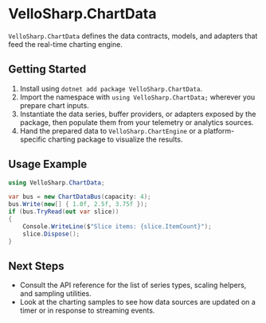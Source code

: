 # VelloSharp.ChartData

`VelloSharp.ChartData` defines the data contracts, models, and adapters that feed the real-time charting engine.

## Getting Started

1. Install using `dotnet add package VelloSharp.ChartData`.
2. Import the namespace with `using VelloSharp.ChartData;` wherever you prepare chart inputs.
3. Instantiate the data series, buffer providers, or adapters exposed by the package, then populate them from your telemetry or analytics sources.
4. Hand the prepared data to `VelloSharp.ChartEngine` or a platform-specific charting package to visualize the results.

## Usage Example

```csharp
using VelloSharp.ChartData;

var bus = new ChartDataBus(capacity: 4);
bus.Write(new[] { 1.0f, 2.5f, 3.75f });
if (bus.TryRead(out var slice))
{
    Console.WriteLine($"Slice items: {slice.ItemCount}");
    slice.Dispose();
}
```

## Next Steps

- Consult the API reference for the list of series types, scaling helpers, and sampling utilities.
- Look at the charting samples to see how data sources are updated on a timer or in response to streaming events.

